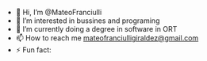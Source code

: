 - 👋 Hi, I’m @MateoFranciulli
- 👀 I’m interested in bussines and programing 
- 🌱 I’m currently doing a degree in software in ORT
- 📫 How to reach me mateofranciulligiraldez@gmail.com
- ⚡ Fun fact: 

<!---
MateoFranciulli/MateoFranciulli is a ✨ special ✨ repository because its `README.md` (this file) appears on your GitHub profile.
You can click the Preview link to take a look at your changes.
--->
